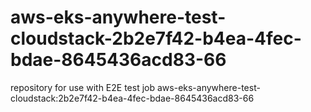 # aws-eks-anywhere-test-cloudstack-2b2e7f42-b4ea-4fec-bdae-8645436acd83-66
repository for use with E2E test job aws-eks-anywhere-test-cloudstack:2b2e7f42-b4ea-4fec-bdae-8645436acd83-66
